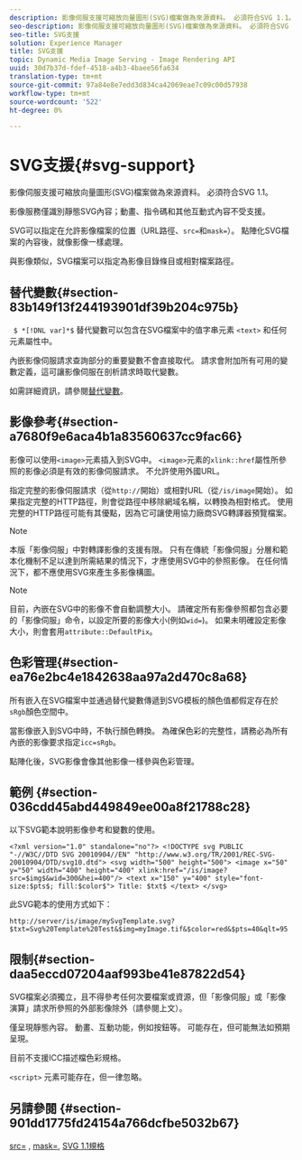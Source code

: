 ```yaml
---
description: 影像伺服支援可縮放向量圖形(SVG)檔案做為來源資料。 必須符合SVG 1.1。
seo-description: 影像伺服支援可縮放向量圖形(SVG)檔案做為來源資料。 必須符合SVG 1.1。
seo-title: SVG支援
solution: Experience Manager
title: SVG支援
topic: Dynamic Media Image Serving - Image Rendering API
uuid: 30d7b37d-fdef-4518-a4b3-4baee56fa634
translation-type: tm+mt
source-git-commit: 97a84e8e7edd3d834ca42069eae7c09c00d57938
workflow-type: tm+mt
source-wordcount: '522'
ht-degree: 0%

---
```



# SVG支援{#svg-support}

影像伺服支援可縮放向量圖形(SVG)檔案做為來源資料。 必須符合SVG 1.1。

影像服務僅識別靜態SVG內容；動畫、指令碼和其他互動式內容不受支援。

SVG可以指定在允許影像檔案的位置（URL路徑、`src=`和`mask=`）。 點陣化SVG檔案的內容後，就像影像一樣處理。

與影像類似，SVG檔案可以指定為影像目錄條目或相對檔案路徑。

## 替代變數{#section-83b149f13f244193901df39b204c975b}

` $ *[!DNL var]*$` 替代變數可以包含在SVG檔案中的值字串元素 `<text>` 和任何元素屬性中。

內嵌影像伺服請求查詢部分的重要變數不會直接取代。 請求會附加所有可用的變數定義，這可讓影像伺服在剖析請求時取代變數。

如需詳細資訊，請參閱[替代變數](../../../../../is-api/http-ref/image-serving-api-ref/c-http-protocol-reference/c-syntax-and-features/r-is-http-substitution-variables.md#reference-90dc01aba44940e4acdd0c6476e7aa5a)。

## 影像參考{#section-a7680f9e6aca4b1a83560637cc9fac66}

影像可以使用`<image>`元素插入到SVG中。 `<image>`元素的`xlink::href`屬性所參照的影像必須是有效的影像伺服請求。 不允許使用外國URL。

指定完整的影像伺服請求（從`http://`開始）或相對URL（從`/is/image`開始）。 如果指定完整的HTTP路徑，則會從路徑中移除網域名稱，以轉換為相對格式。 使用完整的HTTP路徑可能有其優點，因為它可讓使用協力廠商SVG轉譯器預覽檔案。

>[!NOTE]
>
>本版「影像伺服」中對轉譯影像的支援有限。 只有在傳統「影像伺服」分層和範本化機制不足以達到所需結果的情況下，才應使用SVG中的參照影像。 在任何情況下，都不應使用SVG來產生多影像構圖。

>[!NOTE]
>
>目前，內嵌在SVG中的影像不會自動調整大小。 請確定所有影像參照都包含必要的「影像伺服」命令，以設定所要的影像大小(例如`wid=`)。 如果未明確設定影像大小，則會套用`attribute::DefaultPix`。

## 色彩管理{#section-ea76e2bc4e1842638aa97a2d470c8a68}

所有嵌入在SVG檔案中並通過替代變數傳遞到SVG模板的顏色值都假定存在於`sRgb`顏色空間中。

當影像嵌入到SVG中時，不執行顏色轉換。 為確保色彩的完整性，請務必為所有內嵌的影像要求指定`icc=sRgb`。

點陣化後，SVG影像會像其他影像一樣參與色彩管理。

## 範例 {#section-036cdd45abd449849ee00a8f21788c28}

以下SVG範本說明影像參考和變數的使用。

`<?xml version="1.0" standalone="no"?> <!DOCTYPE svg PUBLIC "-//W3C//DTD SVG 20010904//EN" "http://www.w3.org/TR/2001/REC-SVG-20010904/DTD/svg10.dtd"> <svg width="500" height="500"> <image x="50" y="50" width="400" height="400" xlink:href="/is/image?src=$img$&wid=300&hei=400"/> <text x="150" y="400" style="font-size:$pts$; fill:$color$"> Title: $txt$ </text> </svg>`

此SVG範本的使用方式如下：

`http://server/is/image/mySvgTemplate.svg?$txt=Svg%20Template%20Test&$img=myImage.tif&$color=red&$pts=40&qlt=95`

## 限制{#section-daa5eccd07204aaf993be41e87822d54}

SVG檔案必須獨立，且不得參考任何次要檔案或資源，但「影像伺服」或「影像演算」請求所參照的外部影像除外（請參閱上文）。

僅呈現靜態內容。 動畫、互動功能，例如按鈕等。 可能存在，但可能無法如預期呈現。

目前不支援ICC描述檔色彩規格。

`<script>` 元素可能存在，但一律忽略。

## 另請參閱 {#section-901dd1775fd24154a766dcfbe5032b67}

[src=](../../../../../is-api/http-ref/image-serving-api-ref/c-http-protocol-reference/c-command-reference/r-src.md#reference-f6506637778c4c69bf106a7924a91ab1) , [mask=](../../../../../is-api/http-ref/image-serving-api-ref/c-http-protocol-reference/c-command-reference/r-mask.md#reference-922254e027404fb890b850e2723ee06e), [SVG 1.1規格](http://www.w3.org/TR/SVG11/)
